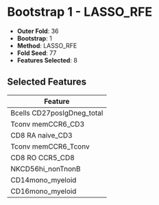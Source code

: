 # Bootstrap 1 - LASSO_RFE

- **Outer Fold**: 36
- **Bootstrap**: 1
- **Method**: LASSO_RFE
- **Fold Seed**: 77
- **Features Selected**: 8

## Selected Features

| Feature |
|---------|
| Bcells CD27posIgDneg_total |
| Tconv memCCR6_CD3 |
| CD8 RA naive_CD3 |
| Tconv memCCR6_Tconv |
| CD8 RO CCR5_CD8 |
| NKCD56hi_nonTnonB |
| CD14mono_myeloid |
| CD16mono_myeloid |
